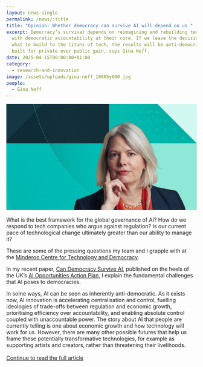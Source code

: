 ```yaml
---
layout: news-single
permalink: /news/:title
title: "Opinion: Whether democracy can survive AI will depend on us "
excerpt: Democracy’s survival depends on reimagining and rebuilding technologies
  with democratic accountability at their core. If we leave the decisions about
  what to build to the titans of tech, the results will be anti-democratic and
  built for private over public gain, says Gina Neff.
date: 2025-04-15T00:00:00+01:00
category:
  - research-and-innovation
image: /assets/uploads/gina-neff_1080by600.jpg
people:
  - Gina Neff
---
```

![](/assets/uploads/gina-neff_1080by600.jpg)

What is the best framework for the global governance of AI? How do we respond to tech companies who argue against regulation? Is our current pace of technological change ultimately greater than our ability to manage it?

These are some of the pressing questions my team and I grapple with at the [Minderoo Centre for Technology and Democracy](https://www.mctd.ac.uk/). 

In my recent paper, [Can Democracy Survive AI](https://www.mctd.ac.uk/can-democracy-survive-ai-sociologica/), published on the heels of the UK’s [AI Opportunities Action Plan](http://www.mctd.ac.uk/ai-opportunities-action-plan-falls-short-of-challenges-of-tech-and-the-uk-economy/), I explain the fundamental challenges that AI poses to democracies.

In some ways, AI can be seen as inherently anti-democratic. As it exists now, AI innovation is accelerating centralisation and control, fuelling ideologies of trade-offs between regulation and economic growth, prioritising efficiency over accountability, and enabling absolute control coupled with unaccountable power. The story about AI that people are currently telling is one about economic growth and how technology will work for us. However, there are many other possible futures that help us frame these potentially transformative technologies, for example as supporting artists and creators, rather than threatening their livelihoods. \
\
[Continue to read the full article](https://www.cam.ac.uk/stories/Gina-Neff-AI-democracy)